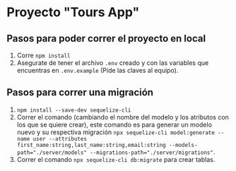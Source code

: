 # Proyecto "Tours App"


## Pasos para poder correr el proyecto en local 

1. Corre `npm install`
2. Asegurate de tener el archivo `.env` creado y con las variables que encuentras en `.env.example` (Píde las claves al equipo).


## Pasos para correr una migración
1. `npm install --save-dev sequelize-cli`
2. Correr el comando (cambiando el nombre del modelo y los atributos con los que se quiere crear), este comando es para generar un modelo nuevo y su respectiva migración `npx sequelize-cli model:generate --name user --attributes first_name:string,last_name:string,email:string --models-path="./server/models" --migrations-path="./server/migrations"`. 
3. Correr el comando `npx sequelize-cli db:migrate` para crear tablas. 
